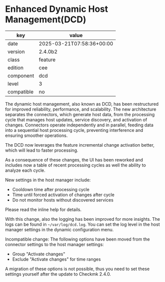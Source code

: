 [//]: # (werk v2)
# Enhanced Dynamic Host Management(DCD)

key        | value
---------- | ---
date       | 2025-03-21T07:58:36+00:00
version    | 2.4.0b2
class      | feature
edition    | cee
component  | dcd
level      | 3
compatible | no

The dynamic host management, also known as DCD, has been restructured for 
improved reliability, performance, and scalability. The new architecture 
separates the connectors, which generate host data, from the processing cycle 
that manages host updates, service discovery, and activation of changes. 
Connectors operate independently and in parallel, feeding data into a sequential 
host processing cycle, preventing interference and ensuring smoother operations.

The DCD now leverages the feature incremental change activation better, which 
will lead to faster processing.

As a consequence of these changes, the UI has been reworked and includes now a 
table of recent processing cycles as well the ability to analyze each cycle.

New settings in the host manager include:
- Cooldown time after processing cycle
- Time until forced activation of changes after cycle
- Do not monitor hosts without discovered services
 
Please read the inline help for details.
 
With this change, also the logging has been improved for more insights. 
The logs can be found in `~/var/log/dcd.log`. You can set the log level in the 
host manager settings in the dynamic configuration menu.

Incompatible change:
The following options have been moved from the connector settings to the host 
manager settings:
- Group "Activate changes"
- Exclude "Activate changes" for time ranges

A migration of these options is not possible, thus you need to set these 
settings yourself after the update to Checkmk 2.4.0.
